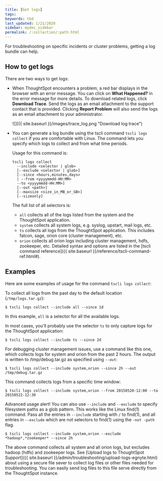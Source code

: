 ```yaml
---
title: [Get logs]
tags:
keywords: tbd
last_updated: 1/21/2020
sidebar: mydoc_sidebar
permalink: /:collection/:path.html
---
```

For troubleshooting on specific incidents or cluster problems, getting a log bundle can help.

## How to get logs

There are two ways to get logs:

-   When ThoughtSpot encounters a problem, a red bar displays in the browser with an error message. You can click on **What Happened?** in the error message for more details. To download related logs, click **Download Trace**. Send the logs as an email attachment to the support contact that is provided. Clicking **Report Problem** will also send the logs as an email attachment to your administrator.

     ![]({{ site.baseurl }}/images/trace_log.png "Download log trace")

-   You can generate a log bundle using the tscli command `tscli logs collect` if you are comfortable with Linux. The command lets you specify which logs to collect and from what time periods.

    Usage for this command is:

    ```
    tscli logs collect
      --include <selector | glob>
      [--exclude <selector | glob>]
      [--since <hours,minutes,days>
      | --from <yyyymmdd-HH:MM>
      --to <yyyymmdd-HH:MM>]
      [--out <path>]
      [--maxsize <size_in_MB_or_GB>]
      [--sizeonly]
    ```

    The full list of all selectors is:

    -   `all` collects all of the logs listed from the system and the ThoughtSpot application.
    -   `system` collects all system logs, e.g. syslog, upstart, mail logs, etc.
    -   `ts` collects all logs from the ThoughtSpot application. This includes falcon, sage, orion core (cluster management), etc.
    -   `orion` collects all orion logs including cluster management, hdfs, zookeeper, etc.
    Detailed syntax and options are listed in the [tscli command reference]({{ site.baseurl }}/reference/tscli-command-ref.html#).


## Examples

Here are some examples of usage for the command `tscli logs collect`:

To collect all logs from the past day to the default location (`/tmp/logs.tar.gz`):

```
$ tscli logs collect --include all --since 1d
```

In this example, `all` is a selector for all the available logs.

In most cases, you'll probably use the selector `ts` to only capture logs for the ThoughtSpot application:

```
$ tscli logs collect --include ts --since 2d
```

For debugging cluster management issues, use a command like this one, which collects logs for system and orion from the past 2 hours. The output is written to /tmp/debug.tar.gz as specified using `--out`:

```
$ tscli logs collect --include system,orion --since 2h --out /tmp/debug.tar.gz
```

This command collects logs from a specific time window: 

```
$ tscli logs collect --include system,orion --from 20150520-12:00 --to 20150522-12:30
```

Advanced usage alert! You can also use `--include` and `--exclude` to specify filesystem paths as a glob pattern. This works like the Linux find(1) command. Pass all the entries in `--include` starting with `/` to find(1), and all entries in `--exclude` which are not selectors to find(1) using the `-not -path` flag.

```
$ tscli logs collect --include system,orion --exclude *hadoop*,*zookeeper* --since 2h
```

The above command collects all system and all orion logs, but excludes hadoop (hdfs) and zookeeper logs. See [Upload logs to ThoughtSpot Support]({{ site.baseurl }}/admin/troubleshooting/upload-logs-egnyte.html) about using a secure file sever to collect log files or other files needed for troubleshooting. You can easily send log files to this file serve directly from the ThoughtSpot instance.
